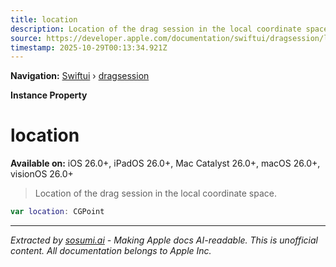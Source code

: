 ```yaml
---
title: location
description: Location of the drag session in the local coordinate space.
source: https://developer.apple.com/documentation/swiftui/dragsession/location
timestamp: 2025-10-29T00:13:34.921Z
---
```


**Navigation:** [Swiftui](/documentation/swiftui) › [dragsession](/documentation/swiftui/dragsession)

**Instance Property**

# location

**Available on:** iOS 26.0+, iPadOS 26.0+, Mac Catalyst 26.0+, macOS 26.0+, visionOS 26.0+

> Location of the drag session in the local coordinate space.

```swift
var location: CGPoint
```

---

*Extracted by [sosumi.ai](https://sosumi.ai) - Making Apple docs AI-readable.*
*This is unofficial content. All documentation belongs to Apple Inc.*
